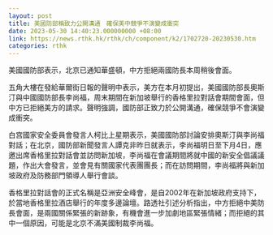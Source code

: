 ```yaml
---
layout: post
title: 美國防部稱致力公開溝通　確保美中競爭不演變成衝突
date: 2023-05-30 14:40:23.000000000 +08:00
link: https://news.rthk.hk/rthk/ch/component/k2/1702720-20230530.htm
categories: rthk
---
```


美國國防部表示，北京已通知華盛頓，中方拒絕兩國防長本周稍後會面。

五角大樓在發給華爾街日報的聲明中表示，美方在本月初提出，美國國防部長奧斯汀與中國國防部長李尚福，周末期間在新加坡舉行的香格里拉對話會期間會面，但中方已拒絕美方的請求。聲明強調，國防部正致力於公開溝通，確保競爭不會演變成衝突。

白宫國家安全委員會發言人柯比上星期表示，美國國防部討論安排奧斯汀與李尚福對話；在北京，國防部新聞發言人譚克非昨日就表示，李尚福明日至下月4日，應邀出席香格里拉對話會並訪問新加坡，李尚福在會議期間將就中國的新安全倡議議題，作出大會發言，並會見有關國家代表團團長；而在訪問期間，李尚福將與新加坡政府及防務部門領導人舉行會談。

香格里拉對話會的正式名稱是亞洲安全峰會，是自2002年在新加坡政府支持下，於當地香格里拉酒店舉行的年度多邊論壇。路透社引述分析指出，中方拒絕中美防長會面，是兩國關係緊張的新跡象，有機會進一步加劇地區緊張情緒；而拒絕的其中一個原因，可能是北京不滿美國制裁李尚福。
